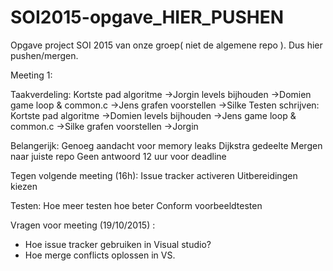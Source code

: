 # SOI2015-opgave_HIER_PUSHEN
Opgave project SOI 2015 van onze groep( niet de algemene repo ). Dus hier pushen/mergen.

Meeting 1:

  Taakverdeling:
      Kortste pad algoritme   ->Jorgin
      levels bijhouden        ->Domien
      game loop & common.c    ->Jens
      grafen voorstellen      ->Silke
  Testen schrijven:
      Kortste pad algoritme   ->Domien
      levels bijhouden        ->Jens
      game loop & common.c    ->Silke
      grafen voorstellen      ->Jorgin
  
  Belangerijk:
    Genoeg aandacht voor memory leaks
    Dijkstra gedeelte 
    Mergen naar juiste repo
    Geen antwoord 12 uur voor deadline
    
  Tegen volgende meeting (16h):
    Issue tracker activeren
    Uitbereidingen kiezen
    
  Testen:
    Hoe meer testen hoe beter
    Conform voorbeeldtesten

Vragen voor meeting (19/10/2015) : 
- Hoe issue tracker gebruiken in Visual studio?
- Hoe merge conflicts oplossen in VS.
